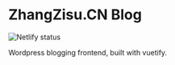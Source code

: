 # ZhangZisu.CN Blog

![Netlify status](https://img.shields.io/netlify/fb7bef3d-d3d8-482e-93db-67e542c8d8b5?logo=netlify&style=flat-square)

Wordpress blogging frontend, built with vuetify.
